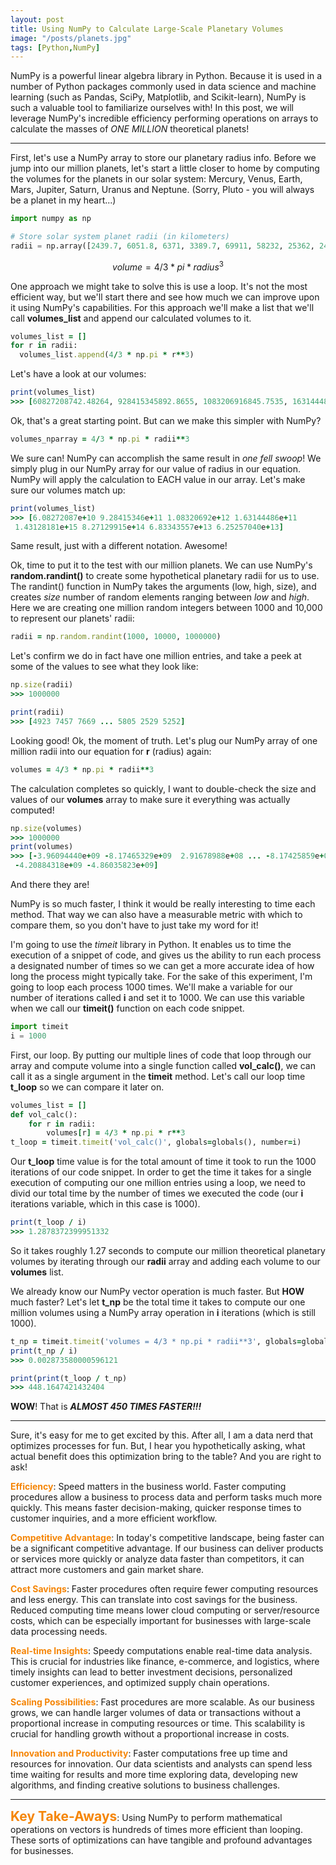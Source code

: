 ```yaml
---
layout: post
title: Using NumPy to Calculate Large-Scale Planetary Volumes
image: "/posts/planets.jpg"
tags: [Python,NumPy]
---
```


NumPy is a powerful linear algebra library in Python. Because it is used in a number of Python packages commonly used in data science and machine learning (such as Pandas, SciPy, Matplotlib, and Scikit-learn), NumPy is such a valuable tool to familiarize ourselves with! In this post, we will leverage NumPy's incredible efficiency performing operations on arrays to calculate the masses of *ONE MILLION* theoretical planets! 

---

First, let's use a NumPy array to store our planetary radius info. Before we jump into our million planets, let's start a little closer to home by computing the volumes for the planets in our solar system: Mercury, Venus, Earth, Mars, Jupiter, Saturn, Uranus and Neptune. (Sorry, Pluto - you will always be a planet in my heart...)

```python
import numpy as np

# Store solar system planet radii (in kilometers)
radii = np.array([2439.7, 6051.8, 6371, 3389.7, 69911, 58232, 25362, 24622])
```

```math
volume = 4/3 * pi * radius^3
```
One approach we might take to solve this is use a loop. It's not the most efficient way, but we'll start there and see how much we can improve upon it using NumPy's capabilities. For this approach we'll make a list that we'll call **volumes_list** and append our calculated volumes to it.

```ruby
volumes_list = []
for r in radii:
  volumes_list.append(4/3 * np.pi * r**3)
```
Let's have a look at our volumes:

```ruby
print(volumes_list)
>>> [60827208742.48264, 928415345892.8655, 1083206916845.7535, 163144485780.68842, 1431281810739357.2, 827129915150897.5, 68334355695583.96, 62525703987420.89]
```
Ok, that's a great starting point. But can we make this simpler with NumPy?

```ruby
volumes_nparray = 4/3 * np.pi * radii**3
```
We sure can! NumPy can accomplish the same result in *one fell swoop*! We simply plug in our NumPy array for our value of radius in our equation. NumPy will apply the calculation to EACH value in our array. Let's make sure our volumes match up:

```ruby
print(volumes_list)
>>> [6.08272087e+10 9.28415346e+11 1.08320692e+12 1.63144486e+11
 1.43128181e+15 8.27129915e+14 6.83343557e+13 6.25257040e+13]
```
Same result, just with a different notation. Awesome!

Ok, time to put it to the test with our million planets. We can use NumPy's **random.randint()** to create some hypothetical planetary radii for us to use. The randint() function in NumPy takes the arguments (low, high, size), and creates *size* number of random elements ranging between *low* and *high*. Here we are creating one million random integers between 1000 and 10,000 to represent our planets' radii:

```ruby
radii = np.random.randint(1000, 10000, 1000000)
```

Let's confirm we do in fact have one million entries, and take a peek at some of the values to see what they look like:

```ruby
np.size(radii)
>>> 1000000

print(radii)
>>> [4923 7457 7669 ... 5805 2529 5252]
```

Looking good! Ok, the moment of truth. Let's plug our NumPy array of one million radii into our equation for **r** (radius) again:

```ruby
volumes = 4/3 * np.pi * radii**3
```
The calculation completes so quickly, I want to double-check the size and values of our **volumes** array to make sure it everything was actually computed!

```ruby
np.size(volumes)
>>> 1000000
print(volumes)
>>> [-3.96094440e+09 -8.17465329e+09  2.91678988e+08 ... -8.17425859e+09
 -4.20884318e+09 -4.86035823e+09]
```
And there they are! 

NumPy is so much faster, I think it would be really interesting to time each method. That way we can also have a measurable metric with which to compare them, so you don't have to just take my word for it!

I'm going to use the *timeit* library in Python. It enables us to time the execution of a snippet of code, and gives us the ability to run each process a designated number of times so we can get a more accurate idea of how long the process might typically take. For the sake of this experiment, I'm going to loop each process 1000 times. We'll make a variable for our number of iterations called **i** and set it to 1000. We can use this variable when we call our **timeit()** function on each code snippet.

```python
import timeit
i = 1000
```

First, our loop. By putting our multiple lines of code that loop through our array and compute volume into a single function called **vol_calc()**, we can call it as a single argument in the **timeit** method. Let's call our loop time **t_loop** so we can compare it later on.

```ruby
volumes_list = []
def vol_calc():
    for r in radii:
        volumes[r] = 4/3 * np.pi * r**3
t_loop = timeit.timeit('vol_calc()', globals=globals(), number=i)
```

Our **t_loop** time value is for the total amount of time it took to run the 1000 iterations of our code snippet. In order to get the time it takes for a single execution of computing our one million entries using a loop, we need to divid our total time by the number of times we executed the code (our **i** iterations variable, which in this case is 1000).

```ruby
print(t_loop / i)
>>> 1.2878372399951332
```
So it takes  roughly 1.27 seconds to compute our million theoretical planetary volumes by iterating through our **radii** array and adding each volume to our **volumes** list.

We already know our NumPy vector operation is much faster. But **HOW** much faster? Let's let **t_np** be the total time it takes to compute our one million volumes using a NumPy array operation in **i** iterations (which is still 1000).  

```ruby
t_np = timeit.timeit('volumes = 4/3 * np.pi * radii**3', globals=globals(), number=loop)
print(t_np / i)
>>> 0.002873580000596121

print(print(t_loop / t_np)
>>> 448.1647421432404
```
**WOW**! That is ***ALMOST 450 TIMES FASTER!!!***

---

Sure, it's easy for me to get excited by this. After all, I am a data nerd that optimizes processes for fun. But, I hear you hypothetically asking, what actual benefit does this optimization bring to the table? And you are right to ask! 

<span style="color:#f58506;font-weight:bold;">Efficiency</span>: Speed matters in the business world. Faster computing procedures allow a business to process data and perform tasks much more quickly. This means faster decision-making, quicker response times to customer inquiries, and a more efficient workflow.

<span style="color:#f58506;font-weight:bold;">Competitive Advantage</span>: In today's competitive landscape, being faster can be a significant competitive advantage. If our business can deliver products or services more quickly or analyze data faster than competitors, it can attract more customers and gain market share.

<span style="color:#f58506;font-weight:bold;">Cost Savings</span>: Faster procedures often require fewer computing resources and less energy. This can translate into cost savings for the business. Reduced computing time means lower cloud computing or server/resource costs, which can be especially important for businesses with large-scale data processing needs.

<span style="color:#f58506;font-weight:bold;">Real-time Insights</span>: Speedy computations enable real-time data analysis. This is crucial for industries like finance, e-commerce, and logistics, where timely insights can lead to better investment decisions, personalized customer experiences, and optimized supply chain operations.

<span style="color:#f58506;font-weight:bold;">Scaling Possibilities</span>: Fast procedures are more scalable. As our business grows, we can handle larger volumes of data or transactions without a proportional increase in computing resources or time. This scalability is crucial for handling growth without a proportional increase in costs.

<span style="color:#f58506;font-weight:bold;">Innovation and Productivity</span>: Faster computations free up time and resources for innovation. Our data scientists and analysts can spend less time waiting for results and more time exploring data, developing new algorithms, and finding creative solutions to business challenges.

---

<span style="color:#f58506;font-weight:bold;font-size:150%">Key Take-Aways</span>: Using NumPy to perform mathematical operations on vectors is hundreds of times more efficient than looping. These sorts of optimizations can have tangible and profound advantages for businesses.


